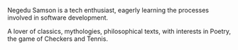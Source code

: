 Negedu Samson is a tech enthusiast,
eagerly learning the processes involved in 
software development.

A lover of classics, mythologies, philosophical texts,
with interests in Poetry, the game of Checkers and Tennis.
